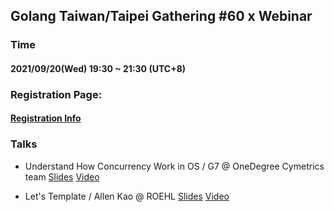 ## Golang Taiwan/Taipei Gathering #60 x Webinar

### Time

#### 2021/09/20(Wed) 19:30 ~ 21:30  (UTC+8)

### Registration Page:

#### [Registration Info](https://www.meetup.com/golang-taipei-meetup/events/280940653/)

### Talks

- Understand How Concurrency Work in OS / G7 @ OneDegree Cymetrics team [Slides]() [Video]()

- Let's Template / Allen Kao @ ROEHL [Slides](https://www.slideshare.net/AllenKao7/lets-template?fbclid=IwAR2Lox9qNLYf9qmeSl_BRZBLJcqtoUEMvDzxU2bZWi04ymgOIjKQwmaC0MU) [Video](https://www.youtube.com/watch?v=MZMQSiC8oc0&ab_channel=GolangTaiwan&t=59m55s)

